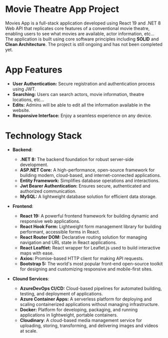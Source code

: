 # Movie Theatre App Project
Movies App is a full-stack application developed using React 19 and .NET 8 Web API that replicates core features of a conventional movie theatre, enabling users to see what movies are available, actor information, etc...
The application is built using core software principles including <strong>SOLID</strong> and <strong>Clean Architecture</strong>. The project is still ongoing and has not been completed yet.

# App Features
* **User Authentication:** Secure registration and authentication process using JWT.
* **Searching:** Users can search actors, movie information, theatre locations, etc...
* **Edits:** Admins will be able to edit all the information available in the website.
* **Responsive Interface:** Enjoy a seamless experience on any device.

# Technology Stack
* **Backend**:
  * **.NET 8:** The backend foundation for robust server-side development.
  * **ASP.NET Core:** A high-performance, open-source framework for building modern, cloud-based, and internet-connected applications.
  * **Entity Framework:** Simplifies database operations and interactions.
  * **Jwt Bearer Authentication:** Ensures secure, authenticated and authorized communication.
  * **MySQL:** A lightweight database solution for efficient data storage.

* **Frontend**:
  * **React 19:** A powerful frontend framework for building dynamic and responsive web applications.
  * **React Hook Form:** Lightweight form management library for building performant, accessible forms in React.
  * **React Router DOM:** Declarative routing solution for managing navigation and URL state in React applications.
  * **React Leaftlet:** React wrapper for Leaflet.js used to build interactive maps with ease.
  * **Axios:** Promise-based HTTP client for making API requests.
  * **Bootstrap 5:** The world's most popular front-end open-source toolkit for designing and customizing responsive and mobile-first sites.
 
* **Clound Services**:
  * **AzureDevOps CI/CD:** Cloud-based pipelines for automated building, testing, and deployment of applications.
  * **Azure Container Apps:** A serverless platform for deploying and scaling containerized applications without managing infrastructure.
  * **Docker:** Platform for developing, packaging, and running applications in lightweight, portable containers.
  * **Cloudinary**: A cloud-based media management service for uploading, storing, transforming, and delivering images and videos at scale.
